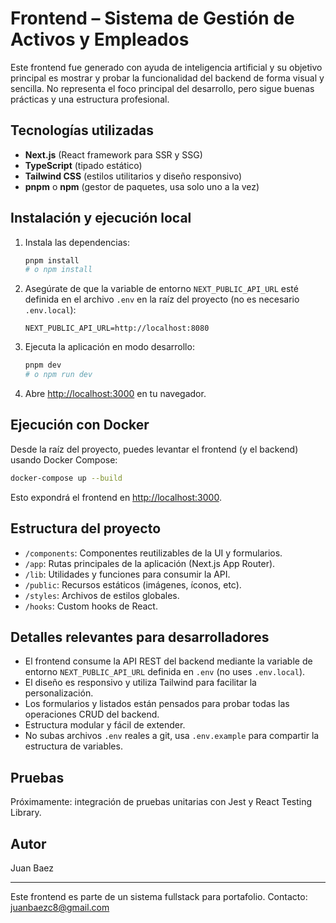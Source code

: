 # Frontend – Sistema de Gestión de Activos y Empleados

Este frontend fue generado con ayuda de inteligencia artificial y su objetivo principal es mostrar y probar la funcionalidad del backend de forma visual y sencilla. No representa el foco principal del desarrollo, pero sigue buenas prácticas y una estructura profesional.

## Tecnologías utilizadas
- **Next.js** (React framework para SSR y SSG)
- **TypeScript** (tipado estático)
- **Tailwind CSS** (estilos utilitarios y diseño responsivo)
- **pnpm** o **npm** (gestor de paquetes, usa solo uno a la vez)

## Instalación y ejecución local

1. Instala las dependencias:
   ```bash
   pnpm install
   # o npm install
   ```
2. Asegúrate de que la variable de entorno `NEXT_PUBLIC_API_URL` esté definida en el archivo `.env` en la raíz del proyecto (no es necesario `.env.local`):
   ```env
   NEXT_PUBLIC_API_URL=http://localhost:8080
   ```
3. Ejecuta la aplicación en modo desarrollo:
   ```bash
   pnpm dev
   # o npm run dev
   ```
4. Abre [http://localhost:3000](http://localhost:3000) en tu navegador.

## Ejecución con Docker

Desde la raíz del proyecto, puedes levantar el frontend (y el backend) usando Docker Compose:
```bash
docker-compose up --build
```
Esto expondrá el frontend en [http://localhost:3000](http://localhost:3000).

## Estructura del proyecto
- `/components`: Componentes reutilizables de la UI y formularios.
- `/app`: Rutas principales de la aplicación (Next.js App Router).
- `/lib`: Utilidades y funciones para consumir la API.
- `/public`: Recursos estáticos (imágenes, íconos, etc).
- `/styles`: Archivos de estilos globales.
- `/hooks`: Custom hooks de React.

## Detalles relevantes para desarrolladores
- El frontend consume la API REST del backend mediante la variable de entorno `NEXT_PUBLIC_API_URL` definida en `.env` (no uses `.env.local`).
- El diseño es responsivo y utiliza Tailwind para facilitar la personalización.
- Los formularios y listados están pensados para probar todas las operaciones CRUD del backend.
- Estructura modular y fácil de extender.
- No subas archivos `.env` reales a git, usa `.env.example` para compartir la estructura de variables.

## Pruebas
Próximamente: integración de pruebas unitarias con Jest y React Testing Library.

## Autor
Juan Baez

---
Este frontend es parte de un sistema fullstack para portafolio. Contacto: juanbaezc8@gmail.com
